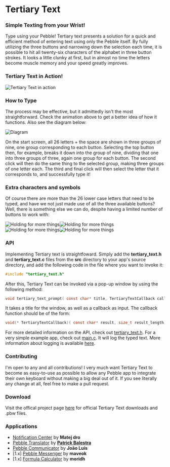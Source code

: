 # Tertiary Text

### Simple Texting from your Wrist!
Type using your Pebble! Tertiary text presents a solution for a quick and efficient method of entering text using only the Pebble itself. By fully utilizing the three buttons and narrowing down the selection each time, it is possible to hit all twenty-six characters of the alphabet in three button strokes. It looks a little clunky at first, but in almost no time the letters become muscle memory and your speed greatly improves.

### Tertiary Text in Action!
![Tertiary Text in action](https://raw.github.com/vgmoose/tertiary_text/master/docs/peb.gif)

### How to Type
The process may be effective, but it admittedly isn't the most straightforward. Check the animation above to get a better idea of how it functions. Also see the diagram below:

![Diagram](https://raw.github.com/vgmoose/tertiary_text/master/docs/diagram.png)

On the start screen, all 26 letters + the space are shown in three groups of nine, one group corresponding to each button. Selecting the top button then, for example, breaks it down into the group of nine, dividing that one into three groups of three, again one group for each button. The second click will then do the same thing to the selected group, making three groups of one letter each. The third and final click will then select the letter that it corresponds to, and successfully type it!

### Extra characters and symbols
Of course there are more than the 26 lower case letters that need to be typed, and have we not just made use of all the three available buttons? Well, there is something else we can do, despite having a limited number of buttons to work with:

![Holding for more things](https://raw.github.com/vgmoose/tertiary_text/master/docs/pebuse.png)![Holding for more things](https://raw.github.com/vgmoose/tertiary_text/master/docs/pebcaps.png)![Holding for more things](https://raw.github.com/vgmoose/tertiary_text/master/docs/peblow.png)![Holding for more things](https://raw.github.com/vgmoose/tertiary_text/master/docs/pebnum.png)

### API 
Implementing Tertiary text is straightfoward. Simply add the **tertiary_text.h** and **tertiary_text.c** files from the **src** directory to your app's source directory, and add the following code in the file where you want to invoke it:
```C
#include "tertiary_text.h"
```
After this, Tertiary Text can be invoked via a pop-up window by using the following method:
```C
void tertiary_text_prompt( const char* title, TertiaryTextCallback callback, void* extra );
```
It takes a title for the window, as well as a callback as input. The callback function should be of the form:
```C
void(* TertiaryTextCallback)( const char* result, size_t result_length, void* extra );
```

For more detailed information on the API, check out [tertiary_text.h](https://github.com/vgmoose/tertiary_text/blob/master/src/tertiary_text.h). For a very simple example app, check out [main.c](https://github.com/vgmoose/tertiary_text/blob/master/src/main.c). It will log the typed text. More information about logging is available [here](http://developer.getpebble.com/docs/c/group___logging.html).

### Contributing
I'm open to any and all contributions! I very much want Tertiary Text to
become as easy-to-use as possible to allow any Pebble app to integrate their
own keyboard without making a big deal out of it. If you see literally any
change at all, feel free to make a pull request.

### Download
Visit the offical project page [here](http://rickyayoub.com/pebble/) for official Tertiary Text downloads and .pbw files.

### Applications
- [Notification Center](https://play.google.com/store/apps/details?id=com.matejdro.pebblenotificationcenter) by **Matej dro**
- [Pebble Translator](http://pblweb.com/appstore/532000f7237858d2500001b1/) by [**Patrick Balestra**](http://www.patrickbalestra.com/)
- [Pebble Communicator](https://play.google.com/store/apps/details?id=pt.joaopluis.communicator) by **João Luís**
- [1.x] [Pebble Messenger](http://forums.getpebble.com/discussion/7954/android-pebble-messenger-whatsapp-sms-quick-responses-typing) by **maveok**
- [1.x] [Formula Calculator](http://forums.getpebble.com/discussion/5285/watch-app-formula-calculator) by **moridh**

